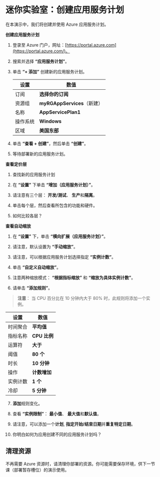 ﻿# 迷你实验室：创建应用服务计划

在本演示中，我们将创建并使用 Azure 应用服务计划。

**创建应用服务计划**

1. 登录至 Azure 门户，网址：[https://portal.azure.com](https://portal.azure.com/)。 

2. 搜索并选择 **“应用服务计划”**。

3. 单击 **“+ 添加”** 创建新的应用服务计划。

    | 设置 | 数值 |
    | -- | -- |
    | 订阅 | **选择你的订阅** |
    | 资源组 | **myRGAppServices**（新建） |
    | 名称 | **AppServicePlan1** |
    | 操作系统 | **Windows** |
    | 区域 | **美国东部** |

4. 单击 **“查看 + 创建”**，然后单击 **“创建”**。

5. 等待部署新的应用服务计划。

**查看定价层**

1. 查找新的应用服务计划

2. 在 **“设置”** 下单击 **“增加（应用服务计划）”**。

3. 请注意有三个层： **开发/测试**、 **生产**和**隔离**。

4. 单击每个层，然后查看所包含的功能和硬件。

5. 如何比较各层？ 

**查看自动缩放**

1. 在 **“设置”** 下，单击 **“横向扩展（应用服务计划）”**。

2. 请注意，默认设置为 **“手动缩放”**。

3. 请注意，可以根据应用服务计划选择指定 **“实例计数”**。

4. 单击 **“自定义自动缩放”**。

5. 注意两种缩放模式： **“根据指标缩放”** 和 **“缩放为具体实例计数”**。

6. 请单击 **“添加规则”**。 

>**注意**： 当 CPU 百分比在 10 分钟内大于 80% 时，此规则将添加一个实例。

| 设置 | 数值 |
| - | - |
| 时间聚合 | **平均值** |
| 指标名称 | **CPU 比例** |
| 运算符 | **大于** |
| 阈值 | **80 个** |
| 时长 | **10 分钟** |
| 操作 | **计数增加** |
| 实例计数 | **1 个** |
| 冷却 | **5 分钟** |

7. **添加**规则变化。

8. 查看 **“实例限制”**： **最小值**、 **最大值**和**默认值**。

9. 请注意，可以添加一个**计划**, **指定开始/结束日期**并**重复特定日期**。

10. 你明白如何为应用创建不同的应用服务计划吗？

## 清理资源

不再需要 Azure 资源时，请清理你部署的资源。你可能需要保存环境，供下一节课（部署暂存槽位）的演示使用。
